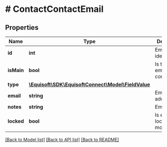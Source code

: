 # # ContactContactEmail

## Properties

Name | Type | Description | Notes
------------ | ------------- | ------------- | -------------
**id** | **int** | Email unique identifier | [optional]
**isMain** | **bool** | Is the main email for contact | [optional]
**type** | [**\Equisoft\SDK\EquisoftConnect\Model\FieldValue**](FieldValue.md) |  | [optional]
**email** | **string** | Email address | [optional]
**notes** | **string** | Email notes | [optional]
**locked** | **bool** | Is email locked for modifications | [optional]

[[Back to Model list]](../../README.md#models) [[Back to API list]](../../README.md#endpoints) [[Back to README]](../../README.md)
